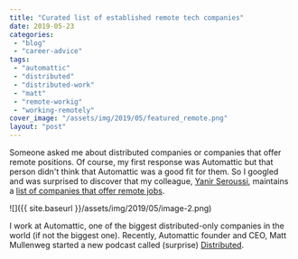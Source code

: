 ```yaml
---
title: "Curated list of established remote tech companies"
date: 2019-05-23
categories: 
 - "blog"
 - "career-advice"
tags: 
 - "automattic"
 - "distributed"
 - "distributed-work"
 - "matt"
 - "remote-workig"
 - "working-remotely"
cover_image: "/assets/img/2019/05/featured_remote.png"
layout: "post"
---
```


Someone asked me about distributed companies or companies that offer remote positions. Of course, my first response was Automattic but that person  didn't think that Automattic was a good fit for them. So I googled and was surprised to discover that my colleague, [Yanir Seroussi](http://yanirseroussi.com/), maintains a [list of companies that offer remote jobs](https://github.com/yanirs/established-remote).

![]({{ site.baseurl }}/assets/img/2019/05/image-2.png)

I work at Automattic, one of the biggest distributed-only companies in the world (if not the biggest one). Recently, Automattic founder and CEO, Matt Mullenweg started a new podcast called (surprise) [Distributed](https://distributed.blog/podcast/).
